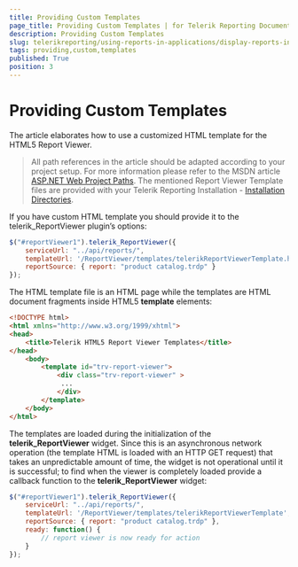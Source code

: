 ```yaml
---
title: Providing Custom Templates
page_title: Providing Custom Templates | for Telerik Reporting Documentation
description: Providing Custom Templates
slug: telerikreporting/using-reports-in-applications/display-reports-in-applications/web-application/html5-report-viewer/customizing/styling-and-appearance/providing-custom-templates
tags: providing,custom,templates
published: True
position: 3
---
```


# Providing Custom Templates



The article elaborates how to use a customized HTML template for the HTML5 Report Viewer.

> All path references in the article should be adapted according           to your project setup. For more information please refer to the MSDN article            [ASP.NET Web Project Paths](http://msdn.microsoft.com/en-us/library/ms178116.aspx).         The mentioned Report Viewer Template files are provided with your Telerik Reporting Installation -           [Installation Directories](6E821131-83F3-45A4-BB6E-1530223D1E38#directories-and-asemblies).         

If you have custom HTML template you should provide it to the telerik_ReportViewer plugin’s options:

    
````js
$("#reportViewer1").telerik_ReportViewer({
    serviceUrl: "../api/reports/",
    templateUrl: '/ReportViewer/templates/telerikReportViewerTemplate.html',
    reportSource: { report: "product catalog.trdp" }
});
````

The HTML template file is an HTML page while the templates are HTML document fragments inside HTML5 __template__ elements:         

    
````html
<!DOCTYPE html>
<html xmlns="http://www.w3.org/1999/xhtml">
<head>
    <title>Telerik HTML5 Report Viewer Templates</title>
</head>
    <body>
        <template id="trv-report-viewer">
            <div class="trv-report-viewer" >
             ...
            </div>
        </template>
    </body>
</html>
````

The templates are loaded during the initialization of the __telerik_ReportViewer__ widget. Since this is an asynchronous network operation           (the template HTML is loaded with an HTTP GET request) that takes an unpredictable amount of time, the widget is not operational until it is successful;           to find when the viewer is completely loaded provide a callback function to the __telerik_ReportViewer__ widget:         

    
````js
$("#reportViewer1").telerik_ReportViewer({
    serviceUrl: "../api/reports/",
    templateUrl: '/ReportViewer/templates/telerikReportViewerTemplate',
    reportSource: { report: "product catalog.trdp" },
    ready: function() {
        // report viewer is now ready for action
    }
});
````



